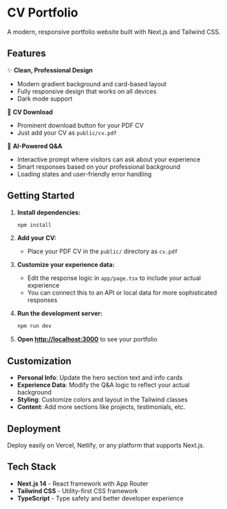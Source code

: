 # CV Portfolio

A modern, responsive portfolio website built with Next.js and Tailwind CSS.

## Features

✨ **Clean, Professional Design**
- Modern gradient background and card-based layout
- Fully responsive design that works on all devices
- Dark mode support

📄 **CV Download**
- Prominent download button for your PDF CV
- Just add your CV as `public/cv.pdf`

🤖 **AI-Powered Q&A**
- Interactive prompt where visitors can ask about your experience
- Smart responses based on your professional background
- Loading states and user-friendly error handling

## Getting Started

1. **Install dependencies:**
   ```bash
   npm install
   ```

2. **Add your CV:**
   - Place your PDF CV in the `public/` directory as `cv.pdf`

3. **Customize your experience data:**
   - Edit the response logic in `app/page.tsx` to include your actual experience
   - You can connect this to an API or local data for more sophisticated responses

4. **Run the development server:**
   ```bash
   npm run dev
   ```

5. **Open [http://localhost:3000](http://localhost:3000)** to see your portfolio

## Customization

- **Personal Info**: Update the hero section text and info cards
- **Experience Data**: Modify the Q&A logic to reflect your actual background
- **Styling**: Customize colors and layout in the Tailwind classes
- **Content**: Add more sections like projects, testimonials, etc.

## Deployment

Deploy easily on Vercel, Netlify, or any platform that supports Next.js.

## Tech Stack

- **Next.js 14** - React framework with App Router
- **Tailwind CSS** - Utility-first CSS framework
- **TypeScript** - Type safety and better developer experience
